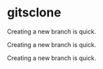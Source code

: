 # gitsclone
Creating a new branch is quick.

Creating a new branch is quick.

Creating a new branch is quick.